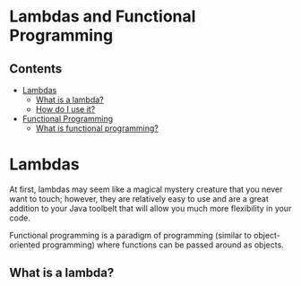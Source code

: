 # Lambdas and Functional Programming

## Contents
- [Lambdas](lambdas)
  - [What is a lambda?](whatisalambda)
  - [How do I use it?](howdoiuseit)
- [Functional Programming](functionalprogramming)
  - [What is functional programming?](whatisfunctionalprogramming)

# Lambdas

At first, lambdas may seem like a magical mystery creature that you never want to touch; however, they are
relatively easy to use and are a great addition to your Java toolbelt that will allow you much more
flexibility in your code.

Functional programming is a paradigm of programming (similar to object-oriented programming) where
functions can be passed around as objects.

## What is a lambda?

